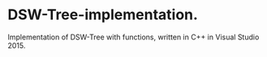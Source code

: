 # DSW-Tree-implementation.
Implementation of DSW-Tree with functions, written in C++ in Visual Studio 2015.
